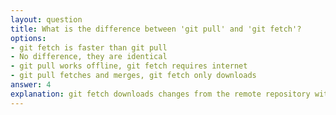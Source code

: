```yaml
---
layout: question
title: What is the difference between 'git pull' and 'git fetch'?
options:
- git fetch is faster than git pull
- No difference, they are identical
- git pull works offline, git fetch requires internet
- git pull fetches and merges, git fetch only downloads
answer: 4
explanation: git fetch downloads changes from the remote repository without merging them, while git pull performs a fetch followed by a merge, updating your current branch with remote changes.
---
```

